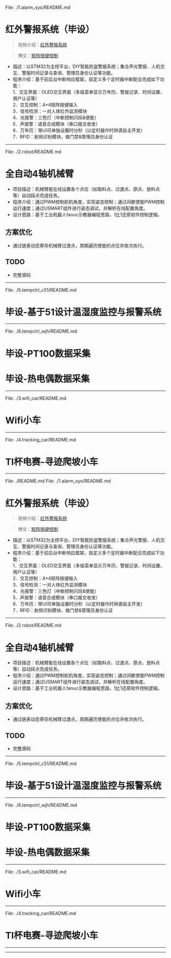 File: ./1.alarm_sys/README.md
# 红外警报系统（毕设）
> 视频介绍：[红外警报系统](https://www.bilibili.com/video/BV1cT4y1T7gx/?spm_id_from=333.337.search-card.all.click&vd_source=5292a23e9a80c849a2c727ed746aadb7)

> 博文：[矩阵按键控制](https://blog.csdn.net/ling0604/article/details/109643518)

* 描述：以STM32为主控平台，DIY智能防盗警报系统；集合声光警报、人机交互、警报时间记录与查询、管理员身份认证等功能。
* 程序介绍：基于前后台中断响应框架，自定义多个定时器中断配合完成如下功能：	           
1．交互界面：OLED交互界面（多级菜单显示万年历、警报记录、时间设置、用户认证等）	         
2．交互控制：4*4矩阵按键输入	        
3．信号检测：一对人体红外监测模块	       
4．光报警：三色灯（中断控制闪烁&使能）	    
5．声报警：语音合成模块（串口报文收发）	     
6．万年历：带UI可单独设置时分秒（以定时器作时钟源自主开发）	     
7．RFID：射频识别模块，做门禁&管理员身份认证	        


---------------------------
File: ./2.robot/README.md
# 全自动4轴机械臂

* 项目描述：机械臂能在线设置各个点位（如取料点、过渡点、原点、放料点等）自动踩点完成任务。
* 程序介绍：通过PWM控制舵机角度，实现姿态控制；通过间歇使能PWM控制运行速度；通过USMART组件进行姿态调试，并解析在线配置角度。
* 设计思路：基于工业机器人fanuc示教器编程思路，1比1还原软件控制逻辑。


## 方案优化
* 通过链表动态寄存机械臂过渡点，周期遍历使能的点位并依次执行。


## TODO
* 完整源码

---------------------------
File: ./5.tempctrl_c51/README.md
# 毕设-基于51设计温湿度监控与报警系统

---------------------------
File: ./6.tempctrl_wjh/README.md
# 毕设-PT100数据采集


# 毕设-热电偶数据采集

---------------------------
File: ./3.wifi_car/README.md
# Wifi小车
---------------------------
File: ./4.tracking_car/README.md
# TI杯电赛-寻迹爬坡小车


---------------------------
File: ./README.md
File: ./1.alarm_sys/README.md
# 红外警报系统（毕设）
> 视频介绍：[红外警报系统](https://www.bilibili.com/video/BV1cT4y1T7gx/?spm_id_from=333.337.search-card.all.click&vd_source=5292a23e9a80c849a2c727ed746aadb7)

> 博文：[矩阵按键控制](https://blog.csdn.net/ling0604/article/details/109643518)

* 描述：以STM32为主控平台，DIY智能防盗警报系统；集合声光警报、人机交互、警报时间记录与查询、管理员身份认证等功能。
* 程序介绍：基于前后台中断响应框架，自定义多个定时器中断配合完成如下功能：	           
1．交互界面：OLED交互界面（多级菜单显示万年历、警报记录、时间设置、用户认证等）	         
2．交互控制：4*4矩阵按键输入	        
3．信号检测：一对人体红外监测模块	       
4．光报警：三色灯（中断控制闪烁&使能）	    
5．声报警：语音合成模块（串口报文收发）	     
6．万年历：带UI可单独设置时分秒（以定时器作时钟源自主开发）	     
7．RFID：射频识别模块，做门禁&管理员身份认证	        


---------------------------
File: ./2.robot/README.md
# 全自动4轴机械臂

* 项目描述：机械臂能在线设置各个点位（如取料点、过渡点、原点、放料点等）自动踩点完成任务。
* 程序介绍：通过PWM控制舵机角度，实现姿态控制；通过间歇使能PWM控制运行速度；通过USMART组件进行姿态调试，并解析在线配置角度。
* 设计思路：基于工业机器人fanuc示教器编程思路，1比1还原软件控制逻辑。


## 方案优化
* 通过链表动态寄存机械臂过渡点，周期遍历使能的点位并依次执行。


## TODO
* 完整源码

---------------------------
File: ./5.tempctrl_c51/README.md
# 毕设-基于51设计温湿度监控与报警系统

---------------------------
File: ./6.tempctrl_wjh/README.md
# 毕设-PT100数据采集


# 毕设-热电偶数据采集

---------------------------
File: ./3.wifi_car/README.md
# Wifi小车
---------------------------
File: ./4.tracking_car/README.md
# TI杯电赛-寻迹爬坡小车


---------------------------
---------------------------
